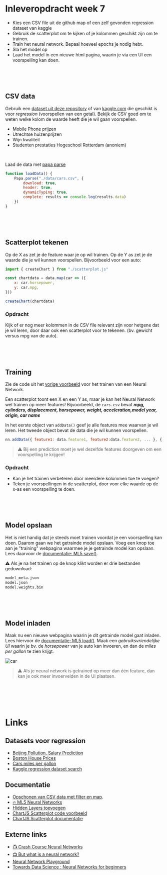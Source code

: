 
# Inleveropdracht week 7

- Kies een CSV file uit de github map of een zelf gevonden regression dataset van kaggle
- Gebruik de scatterplot om te kijken of je kolommen geschikt zijn om te trainen.
- Train het neural network. Bepaal hoeveel epochs je nodig hebt. 
- Sla het model op
- Laad het model in een nieuwe html pagina, waarin je via een UI een voorspelling kan doen.

<br>
<br>
<br>

## CSV data

Gebruik een [dataset uit deze repository](./oefening/data/) of van [kaggle.com](https://www.kaggle.com/search?q=tag%3A%22regression%22+in%3Adatasets) die geschikt is voor *regression* (voorspellen van een getal). Bekijk de CSV goed om te weten welke kolom de waarde heeft die je wil gaan voorspellen.

- Mobile Phone prijzen
- Utrechtse huizenprijzen
- Wijn kwaliteit
- Studenten prestaties Hogeschool Rotterdam (anoniem)

<br>

Laad de data met [papa parse](https://www.papaparse.com/)

```javascript
function loadData() {
    Papa.parse("./data/cars.csv", {
        download: true,
        header: true, 
        dynamicTyping: true,
        complete: results => console.log(results.data)
    })
}
```

<br>
<br>
<br>

## Scatterplot tekenen 

Op de X as zet je de feature waar je op wil trainen. Op de Y as zet je de waarde die je wil kunnen voorspellen. Bijvoorbeeld voor een auto:

```javascript
import { createChart } from "./scatterplot.js"

const chartdata = data.map(car => ({
    x: car.horsepower,
    y: car.mpg,
}))

createChart(chartdata)
```
### Opdracht

Kijk of er nog meer kolommen in de CSV file relevant zijn voor hetgene dat je wil leren, door daar ook een scatterplot voor te tekenen. (bv. gewicht versus mpg van de auto).

<br>
<br>
<br>

## Training

Zie de code uit het [vorige voorbeeld](./README.md) voor het trainen van een Neural Network.

Een scatterplot toont een X en een Y as, maar je kan het Neural Network wel trainen op meer features! Bijvoorbeeld, de `cars.csv` bevat ***mpg, cylinders, displacement, horsepower, weight, acceleration,model year, origin, car name***

In het eerste object van `addData()` geef je alle features mee waarvan je wil leren. Het tweede object bevat de data die je wil kunnen voorspellen.

```javascript
nn.addData({ feature1: data.feature1, feature2:data.feature2, ... }, { label: data.label })
```
> ⚠️ Bij een prediction moet je wel dezelfde features doorgeven om een voorspelling te krijgen!

### Opdracht

- Kan je het trainen verbeteren door meerdere kolommen toe te voegen?
- Teken je voorspellingen in de scatterplot, door voor elke waarde op de x-as een voorspelling te doen.

<br>
<Br>
<br>

## Model opslaan

Het is niet handig dat je steeds moet trainen voordat je een voorspelling kan doen. Daarom gaan we het getrainde model opslaan. Voeg een knop toe aan je "training" webpagina waarmee je je getrainde model kan opslaan. Lees daarvoor de [documentatie: ML5 save()](https://learn.ml5js.org/#/reference/neural-network?id=save).

⚠️ Als je na het trainen op de knop klikt worden er drie bestanden gedownload:
```bash
model_meta.json
model.json
model.weights.bin
```
<br>
<br>
<br>

## Model inladen

Maak nu een nieuwe webpagina waarin je dit getrainde model gaat inladen. Lees hiervoor de [documentatie: ML5 load()](https://learn.ml5js.org/#/reference/neural-network?id=load). Maak een *gebruiksvriendelijke UI* waarin je bv. de *horsepower* van je auto kan invoeren, en dan de *miles per gallon* te zien krijgt.

![car](../images/carpredict.png)

> ⚠️ Als je neural network is getrained op meer dan één feature, dan kan je ook meer invoervelden in de UI plaatsen.

<br>
<br>
<br>
<br>



# Links

## Datasets voor regression

- [Beijing Pollution, Salary Prediction](https://www.kaggle.com/ahmettezcantekin/beginner-dataset-v2)
- [Boston House Prices](https://www.kaggle.com/vikrishnan/boston-house-prices)
- [Cars miles per gallon](https://www.kaggle.com/uciml/autompg-dataset)
- [Kaggle regression dataset search](https://www.kaggle.com/search?q=tag%3A%22regression%22+in%3Adatasets)
  

## Documentatie

- [Opschonen van CSV data met filter en map](https://github.com/HR-CMGT/PRG08-2020-2021/blob/main/snippets/csv.md).
- [🔥 ML5 Neural Networks](https://learn.ml5js.org/#/reference/neural-network)
- [Hidden Layers toevoegen](https://github.com/HR-CMGT/PRG08-2021-2022/blob/main/snippets/layers.md)
- [ChartJS Scatterplot code voorbeeld](https://github.com/HR-CMGT/PRG08-2021-2022/blob/main/snippets/scatterplot.md)
- [ChartJS Scatterplot documentatie](https://www.chartjs.org/docs/latest/charts/scatter.html)

## Externe links

- [📺 Crash Course Neural Networks](https://www.youtube.com/watch?v=JBlm4wnjNMY)
- [📺  But what is a neural network?](https://www.youtube.com/watch?v=aircAruvnKk)
- [Neural Network Playground](https://playground.tensorflow.org/)
- [Towards Data Science : Neural Networks for beginners](https://towardsdatascience.com/a-beginners-guide-to-neural-networks-d5cf7e369a13)
